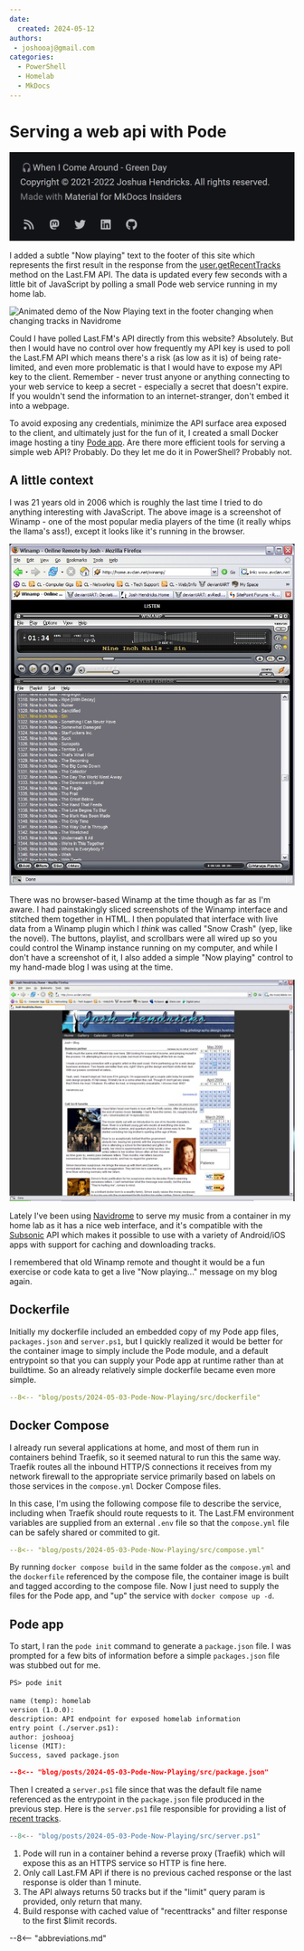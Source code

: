 ```yaml
---
date:
  created: 2024-05-12
authors:
 - joshooaj@gmail.com
categories:
  - PowerShell
  - Homelab
  - MkDocs
---
```


# Serving a web api with Pode

![Screenshot of this blog's footer with the now-playing text "When I Come Around" by Green Day](../../../assets/images/2024-05-03-Pode-Now-Playing.png)

I added a subtle "Now playing" text to the footer of this site which represents the first result in the response from
the [user.getRecentTracks](https://www.last.fm/api/show/user.getRecentTracks) method on the Last.FM API. The data is
updated every few seconds with a little bit of JavaScript by polling a small Pode web service running in my home lab.

<!-- more -->

![Animated demo of the Now Playing text in the footer changing when changing tracks in Navidrome](./now-playing.gif)

Could I have polled Last.FM's API directly from this website? Absolutely. But then I would have no control over how
frequently my API key is used to poll the Last.FM API which means there's a risk (as low as it is) of being
rate-limited, and even more problematic is that I would have to expose my API key to the client. Remember - never trust
anyone or anything connecting to your web service to keep a secret - especially a secret that doesn't expire. If you
wouldn't send the information to an internet-stranger, don't embed it into a webpage.

To avoid exposing any credentials, minimize the API surface area exposed to the client, and ultimately just for the fun
of it, I created a small Docker image hosting a tiny [Pode app](https://github.com/Badgerati/Pode). Are there more
efficient tools for serving a simple web API? Probably. Do they let me do it in PowerShell? Probably not.

## A little context

I was 21 years old in 2006 which is roughly the last time I tried to do anything interesting with JavaScript. The above
image is a screenshot of Winamp - one of the most popular media players of the time (it really whips the
llama's ass!), except it looks like it's running in the browser.

![A screenshot of the Winamp user interface reproduced as a web application](./winamp-in-browser.jpg)

There was no browser-based Winamp at the time though as far as I'm aware. I had painstakingly sliced screenshots of the
Winamp interface and stitched them together in HTML. I then populated that interface with live data from a Winamp plugin
which I _think_ was called "Snow Crash" (yep, like the novel). The buttons, playlist, and scrollbars were all wired up
so you could control the Winamp instance running on my computer, and while I don't have a screenshot of it, I also added
a simple "Now playing" control to my hand-made blog I was using at the time.

![A screenshot of my 2005/2006 hand-made blog](./old-blog.jpg)

Lately I've been using [Navidrome](https://github.com/navidrome/navidrome) to serve my music from a container in my home
lab as it has a nice web interface, and it's compatible with the [Subsonic](https://www.subsonic.org/pages/index.jsp)
API which makes it possible to use with a variety of Android/iOS apps with support for caching and downloading tracks.

I remembered that old Winamp remote and thought it would be a fun exercise or code kata to get a live "Now playing..."
message on my blog again.

## Dockerfile

Initially my dockerfile included an embedded copy of my Pode app files, `packages.json` and `server.ps1`, but I quickly
realized it would be better for the container image to simply include the Pode module, and a default entrypoint so that
you can supply your Pode app at runtime rather than at buildtime. So an already relatively simple dockerfile became even
more simple.

```yaml title="File: Dockerfile" linenums="1"
--8<-- "blog/posts/2024-05-03-Pode-Now-Playing/src/dockerfile"
```

## Docker Compose

I already run several applications at home, and most of them run in containers behind Traefik, so it seemed natural to
run this the same way. Traefik routes all the inbound HTTP/S connections it receives from my network firewall to the
appropriate service primarily based on labels on those services in the `compose.yml` Docker Compose files.

In this case, I'm using the following compose file to describe the service, including when Traefik should route
requests to it. The Last.FM environment variables are supplied from an external `.env` file so that the `compose.yml`
file can be safely shared or commited to git.

```yaml title="File: compose.yml" linenums="1"
--8<-- "blog/posts/2024-05-03-Pode-Now-Playing/src/compose.yml"
```

By running `docker compose build` in the same folder as the `compose.yml` and the `dockerfile` referenced by the compose
file, the container image is built and tagged according to the compose file. Now I just need to supply the files for the
Pode app, and "up" the service with `docker compose up -d`.

## Pode app

To start, I ran the `pode init` command to generate a `package.json` file. I was prompted for a few bits of information before a simple `packages.json` file was stubbed out for me.

```plaintext title="pode init"
PS> pode init

name (temp): homelab
version (1.0.0):
description: API endpoint for exposed homelab information
entry point (./server.ps1):
author: joshooaj
license (MIT):
Success, saved package.json
```

```json title="File: app/package.json" linenums="1"
--8<-- "blog/posts/2024-05-03-Pode-Now-Playing/src/package.json"
```

Then I created a `server.ps1` file since that was the default file name referenced as the entrypoint in the
`package.json` file produced in the previous step. Here is the `server.ps1` file responsible for providing a list of
[recent tracks](https://homelab.joshooaj.com/music/recenttracks).

```powershell title="File: app/server.ps1" linenums="1"
--8<-- "blog/posts/2024-05-03-Pode-Now-Playing/src/server.ps1"
```

1. Pode will run in a container behind a reverse proxy (Traefik) which will expose this as an HTTPS service so HTTP is
   fine here.
2. Only call Last.FM API if there is no previous cached response or the last response is older than 1 minute.
3. The API always returns 50 tracks but if the "limit" query param is provided, only return that many.
4. Build response with cached value of "recenttracks" and filter response to the first $limit records.

--8<-- "abbreviations.md"
